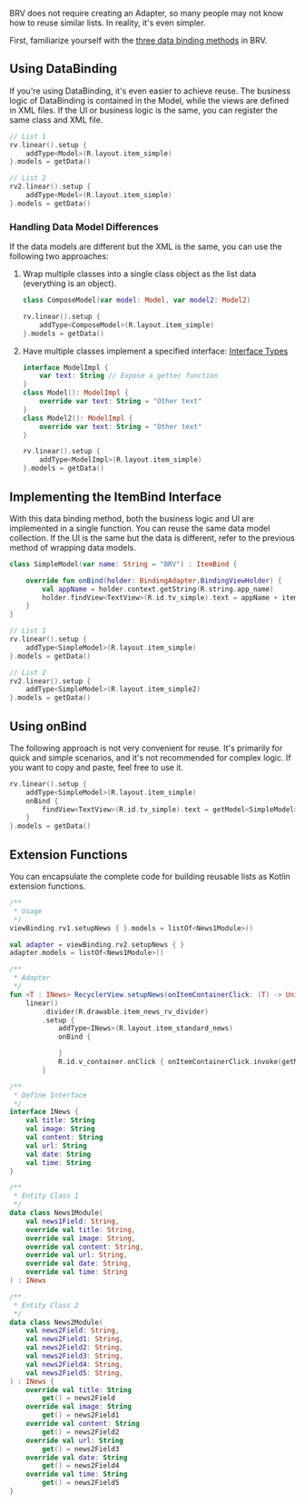 BRV does not require creating an Adapter, so many people may not know how to reuse similar lists. In reality, it's even simpler.

First, familiarize yourself with the [three data binding methods](index.md) in BRV.

## Using DataBinding

If you're using DataBinding, it's even easier to achieve reuse. The business logic of DataBinding is contained in the Model, while the views are defined in XML files. If the UI or business logic is the same, you can register the same class and XML file.

```kotlin
// List 1
rv.linear().setup {
    addType<Model>(R.layout.item_simple)
}.models = getData()

// List 2
rv2.linear().setup {
    addType<Model>(R.layout.item_simple)
}.models = getData()
```

### Handling Data Model Differences

If the data models are different but the XML is the same, you can use the following two approaches:

1. Wrap multiple classes into a single class object as the list data (everything is an object).
   ```kotlin
   class ComposeModel(var model: Model, var model2: Model2)

   rv.linear().setup {
       addType<ComposeModel>(R.layout.item_simple)
   }.models = getData()
   ```
2. Have multiple classes implement a specified interface: [Interface Types](/multi-type/#_4)
   ```kotlin
   interface ModelImpl {
       var text: String // Expose a getter function
   }
   class Model(): ModelImpl {
       override var text: String = "Other text"
   }
   class Model2(): ModelImpl {
       override var text: String = "Other text"
   }

   rv.linear().setup {
       addType<ModelImpl>(R.layout.item_simple)
   }.models = getData()
   ```

## Implementing the ItemBind Interface

With this data binding method, both the business logic and UI are implemented in a single function. You can reuse the same data model collection. If the UI is the same but the data is different, refer to the previous method of wrapping data models.

```kotlin
class SimpleModel(var name: String = "BRV") : ItemBind {

    override fun onBind(holder: BindingAdapter.BindingViewHolder) {
        val appName = holder.context.getString(R.string.app_name)
        holder.findView<TextView>(R.id.tv_simple).text = appName + itemPosition
    }
}
```

```kotlin
// List 1
rv.linear().setup {
    addType<SimpleModel>(R.layout.item_simple)
}.models = getData()

// List 2
rv2.linear().setup {
    addType<SimpleModel>(R.layout.item_simple2)
}.models = getData()
```

## Using onBind

The following approach is not very convenient for reuse. It's primarily for quick and simple scenarios, and it's not recommended for complex logic. If you want to copy and paste, feel free to use it.

```kotlin
rv.linear().setup {
    addType<SimpleModel>(R.layout.item_simple)
    onBind {
        findView<TextView>(R.id.tv_simple).text = getModel<SimpleModel>().name
    }
}.models = getData()
```

## Extension Functions

You can encapsulate the complete code for building reusable lists as Kotlin extension functions.

```kotlin
/**
 * Usage
 */
viewBinding.rv1.setupNews { }.models = listOf<News1Module>()

val adapter = viewBinding.rv2.setupNews { }
adapter.models = listOf<News1Module>()

/**
 * Adapter
 */
fun <T : INews> RecyclerView.setupNews(onItemContainerClick: (T) -> Unit = {}): BindingAdapter =
    linear()
        .divider(R.drawable.item_news_rv_divider)
        .setup {
            addType<INews>(R.layout.item_standard_news)
            onBind {

            }
            R.id.v_container.onClick { onItemContainerClick.invoke(getModel<T>()) }
        }

/**
 * Define Interface
 */
interface INews {
    val title: String
    val image: String
    val content: String
    val url: String
    val date: String
    val time: String
}

/**
 * Entity Class 1
 */
data class News1Module(
    val news1Field: String,
    override val title: String,
    override val image: String,
    override val content: String,
    override val url: String,
    override val date: String,
    override val time: String
) : INews

/**
 * Entity Class 2
 */
data class News2Module(
    val news2Field: String,
    val news2Field1: String,
    val news2Field2: String,
    val news2Field3: String,
    val news2Field4: String,
    val news2Field5: String,
) : INews {
    override val title: String
        get() = news2Field
    override val image: String
        get() = news2Field1
    override val content: String
        get() = news2Field2
    override val url: String
        get() = news2Field3
    override val date: String
        get() = news2Field4
    override val time: String
        get() = news2Field5
}
```